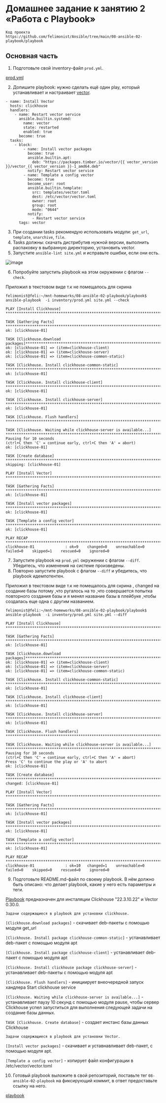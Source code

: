 # Домашнее задание к занятию 2 «Работа с Playbook»

```
Код проекта
https://github.com/felimonist/Ansible/tree/main/08-ansible-02-playbook/playbook
```

## Основная часть

1. Подготовьте свой inventory-файл `prod.yml`.

[prod.yml](https://github.com/felimonist/Ansible/blob/main/08-ansible-02-playbook/playbook/inventory/prod.yml)

2. Допишите playbook: нужно сделать ещё один play, который устанавливает и настраивает [vector](https://github.com/felimonist/Ansible/blob/main/08-ansible-02-playbook/playbook/site.yml#L49-L76).

```
- name: Install Vector
  hosts: clickhouse
  handlers:
    - name: Restart vector service
      ansible.builtin.systemd:
        name: vector
        state: restarted
        enabled: true
      become: true
  tasks:
    - block:
        - name: Install vector packages
          become: true
          ansible.builtin.apt:
            deb: "https://packages.timber.io/vector/{{ vector_version }}/vector_{{ vector_version }}-1_amd64.deb"
          notify: Restart vector service
        - name: Template a config vector
          become: true
          become_user: root
          ansible.builtin.template:
            src: templates/vector.toml
            dest: /etc/vector/vector.toml
            owner: root
            group: root
            mode: "0644"
          notify:
            - Restart vector service
      tags: vector
```

3. При создании tasks рекомендую использовать модули: `get_url`, `template`, `unarchive`, `file`.
4. Tasks должны: скачать дистрибутив нужной версии, выполнить распаковку в выбранную директорию, установить vector.
5. Запустите `ansible-lint site.yml` и исправьте ошибки, если они есть.

![image](https://github.com/felimonist/Ansible/blob/main/08-ansible-02-playbook/img/lint.JPG)

6. Попробуйте запустить playbook на этом окружении с флагом `--check`.

Приложил в текстовом виде т.к не помещалось для скрина
```
felimonist@feli:~/mnt-homeworks/08-ansible-02-playbook/playbook$ ansible-playbook  -i inventory/prod.yml site.yml --check

PLAY [Install Clickhouse] **********************************************************************************************************************************

TASK [Gathering Facts] *************************************************************************************************************************************
ok: [clickhouse-01]

TASK [Clickhouse.download packages]*******************************************************************************************************************
ok: [clickhouse-01] => (item=clickhouse-client)
ok: [clickhouse-01] => (item=clickhouse-server)
ok: [clickhouse-01] => (item=clickhouse-common-static)

TASK [Clickhouse. Install clickhouse-common-static] ********************************************************************************************************
ok: [clickhouse-01]

TASK [Clickhouse. Install clickhouse-client] ***************************************************************************************************************
ok: [clickhouse-01]

TASK [Clickhouse. Install clickhouse-server] ***************************************************************************************************************
ok: [clickhouse-01]

TASK [Clickhouse. Flush handlers] **************************************************************************************************************************

TASK [Clickhouse. Waiting while clickhouse-server is available...] *****************************************************************************************
Pausing for 10 seconds
(ctrl+C then 'C' = continue early, ctrl+C then 'A' = abort)
ok: [clickhouse-01]

TASK [Create database] *************************************************************************************************************************************
skipping: [clickhouse-01]

PLAY [Install Vector] **************************************************************************************************************************************

TASK [Gathering Facts] *************************************************************************************************************************************
ok: [clickhouse-01]

TASK [Install vector packages] *****************************************************************************************************************************
ok: [clickhouse-01]

TASK [Template a config vector] ********************************************************************************************************
ok: [clickhouse-01]

PLAY RECAP *************************************************************************************************************************************************
clickhouse-01              : ok=9    changed=0    unreachable=0    failed=0    skipped=1    rescued=0    ignored=0   

```
7. Запустите playbook на `prod.yml` окружении с флагом `--diff`. Убедитесь, что изменения на системе произведены.
8. Повторно запустите playbook с флагом `--diff` и убедитесь, что playbook идемпотентен.

Приложил в текстовом виде т.к не помещалось для скрина , changed на создание базы потому ,что ругалось на то ,что совершается попытка повторного создания базы и я менял название базы в плейбуке ,чтобы создалась еще одна с другим названием.

```
felimonist@feli:~/mnt-homeworks/08-ansible-02-playbook/playbook$ ansible-playbook  -i inventory/prod.yml site.yml --diff

PLAY [Install Clickhouse] **********************************************************************************************************************************

TASK [Gathering Facts] *************************************************************************************************************************************
ok: [clickhouse-01]

TASK [Clickhouse.download packages]*******************************************************************************************************************
ok: [clickhouse-01] => (item=clickhouse-client)
ok: [clickhouse-01] => (item=clickhouse-server)
ok: [clickhouse-01] => (item=clickhouse-common-static)

TASK [Clickhouse. Install clickhouse-common-static] ********************************************************************************************************
ok: [clickhouse-01]

TASK [Clickhouse. Install clickhouse-client] ***************************************************************************************************************
ok: [clickhouse-01]

TASK [Clickhouse. Install clickhouse-server] ***************************************************************************************************************
ok: [clickhouse-01]

TASK [Clickhouse. Flush handlers] **************************************************************************************************************************

TASK [Clickhouse. Waiting while clickhouse-server is available...] *****************************************************************************************
Pausing for 10 seconds
(ctrl+C then 'C' = continue early, ctrl+C then 'A' = abort)
Press 'C' to continue the play or 'A' to abort 
ok: [clickhouse-01]

TASK [Create database] *************************************************************************************************************************************
changed: [clickhouse-01]

PLAY [Install Vector] **************************************************************************************************************************************

TASK [Gathering Facts] *************************************************************************************************************************************
ok: [clickhouse-01]

TASK [Install vector packages] *****************************************************************************************************************************
ok: [clickhouse-01]

TASK [Template a config vector] ********************************************************************************************************
ok: [clickhouse-01]

PLAY RECAP *************************************************************************************************************************************************
clickhouse-01              : ok=10   changed=1    unreachable=0    failed=0    skipped=0    rescued=0    ignored=0

```

9. Подготовьте README.md-файл по своему playbook. В нём должно быть описано: что делает playbook, какие у него есть параметры и теги.

[Playbook](https://github.com/felimonist/Ansible/tree/main/08-ansible-02-playbook/playbook/site.yml) предназначен для инсталяции Clickhouse "22.3.10.22" и Vector 0.30.0.

```
Задачи содержащиеся в playbook для установки clickhouse.
```

`[Clickhouse.download packages]` - скачивает deb-пакеты с помощью модуля get_url

`[Clickhouse. Install package clickhouse-common-static]` - устанавливает deb-пакет с помощью модуля apt

`[Clickhouse. Install package clickhouse-client]` - устанавливает deb-пакет с помощью модуля apt

`[Clickhouse. Install clickhouse package clickhouse-server]` - устанавливает deb-пакеты с помощью модуля apt

`[Clickhouse. Flush handlers]` - инициирует внеочередной запуск хандлера Start clickhouse service

`[Clickhouse. Waiting while clickhouse-server is available...]` - устанавливает паузу  10 секунд с помощью модуля pause, чтобы сервер Clickhouse успел запуститься для выполнения следующей задачи на создание базы данных.

`TASK [Clickhouse. Create database]` - создает инстанс базы данных Clickhouse

```
Задачи содержащиеся в playbook для установки Vector.
```

`[Install vector packages]` -  скачивает и уставнавливает deb-пакет, с помощью модуля apt.

`[Template a config vector]` - копирует файл конфигурации в /etc/vector/vector.toml

 
10. Готовый playbook выложите в свой репозиторий, поставьте тег `08-ansible-02-playbook` на фиксирующий коммит, в ответ предоставьте ссылку на него.

[playbook](https://github.com/felimonist/Ansible/tree/main/08-ansible-02-playbook/playbook)


